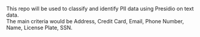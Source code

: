 This repo will be used to classify and identify PII data using Presidio on text data.<br>
The main criteria would be Address, Credit Card, Email, Phone Number, Name, License Plate, SSN.